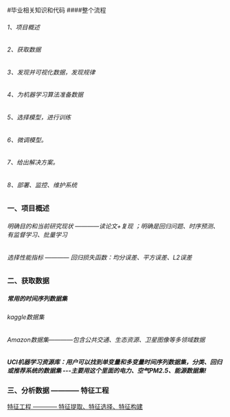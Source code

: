 #毕业相关知识和代码
####整个流程
###### 1、项目概述
###### 2、获取数据
###### 3、发现并可视化数据，发现规律
###### 4、为机器学习算法准备数据
###### 5、选择模型，进行训练
###### 6、微调模型。
###### 7、给出解决方案。
###### 8、部署、监控、维护系统
### 一、项目概述
###### 明确目的和当前研究现状 ————读论文+复现 ；明确是回归问题、时序预测、有监督学习、批量学习
###### 选择性能指标 ———— 回归损失函数：均分误差、平方误差、L2误差
### 二、获取数据
##### 常用的时间序列数据集
###### kaggle数据集
###### Amazon数据集————包含公共交通、生态资源、卫星图像等多领域数据
##### UCI机器学习资源库：用户可以找到单变量和多变量时间序列数据集，分类、回归或推荐系统的数据集   ---主要用这个里面的电力、空气PM2.5、能源数据集!
### 三、分析数据 ———— 特征工程
[特征工程 ———— 特征提取、特征选择、特征构建](https://github.com/cqujlj/GraduationJob/blob/main/FeatureEngineering.docx)
